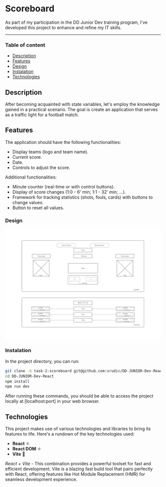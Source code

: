 # Scoreboard

As part of my participation in the DD Junior Dev training program, I've developed this project to enhance and refine my IT skills.

---

### Table of content

- [Description](#item-one)
- [Features](#item-two)
- [Design](#item-three)
- [Instalation](#item-four)
- [Technologies](#item-five)

<a id="item-one"></a>

## Description

After becoming acquainted with state variables, let's employ the knowledge gained in a practical scenario.
The goal is create an application that serves as a traffic light for a football match.

<a id="item-two"></a>

## Features

The application should have the following functionalities:

- Display teams (logo and team name).
- Current score.
- Date.
- Controls to adjust the score.

Additional functionalities:

- Minute counter (real-time or with control buttons).
- Display of score changes (1:0 - 6' min; 1:1 - 32' min; ...).
- Framework for tracking statistics (shots, fouls, cards) with buttons to change values.
- Button to reset all values.

<a id="item-three"></a>

### Design

<a id="item-four"></a>

![Low fidelity](src/assets/Desktop-low_fidelity.png "Low fidelity")

### Instalation

In the project directory, you can run:

```bash
git clone -b task-2-scoreboard git@github.com:srudic/DD-JUNIOR-Dev-React.git
cd DD-JUNIOR-Dev-React
npm install
npm run dev
```

After running these commands, you should be able to access the project locally at [localhost:port] in your web browser.

<a id="item-five"></a>

## Technologies

This project makes use of various technologies and libraries to bring its features to life. Here's a rundown of the key technologies used:

- **React** ⚛️
- **React DOM** ⚛️
- **Vite** 🚀

_React + Vite_ - This combination provides a powerful toolset for fast and efficient development. Vite is a blazing fast build tool that pairs perfectly with React, offering features like Hot Module Replacement (HMR) for seamless development experience.
